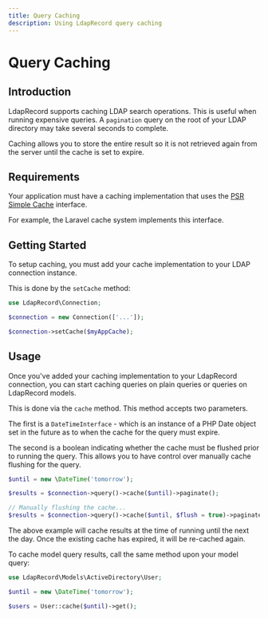 ```yaml
---
title: Query Caching
description: Using LdapRecord query caching
---
```


# Query Caching

## Introduction

LdapRecord supports caching LDAP search operations. This is useful when running
expensive queries. A `pagination` query on the root of your LDAP directory
may take several seconds to complete.

Caching allows you to store the entire result so it is not retrieved again
from the server until the cache is set to expire.

## Requirements

Your application must have a caching implementation that uses the
[PSR Simple Cache](https://github.com/php-fig/simple-cache) interface.

For example, the Laravel cache system implements this interface.

## Getting Started

To setup caching, you must add your cache implementation to your LDAP connection instance.

This is done by the `setCache` method:

```php
use LdapRecord\Connection;

$connection = new Connection(['...']);

$connection->setCache($myAppCache);
```

## Usage

Once you've added your caching implementation to your LdapRecord connection, you
can start caching queries on plain queries or queries on LdapRecord models.

This is done via the `cache` method. This method accepts two parameters.

The first is a `DateTimeInterface` - which is an instance of a PHP Date
object set in the future as to when the cache for the query must expire.

The second is a boolean indicating whether the cache must be flushed
prior to running the query. This allows you to have control over
manually cache flushing for the query.

```php
$until = new \DateTime('tomorrow');

$results = $connection->query()->cache($until)->paginate();

// Manually flushing the cache...
$results = $connection->query()->cache($until, $flush = true)->paginate();
```

The above example will cache results at the time of running until the next the day.
Once the existing cache has expired, it will be re-cached again.

To cache model query results, call the same method upon your model query:

```php
use LdapRecord\Models\ActiveDirectory\User;

$until = new \DateTime('tomorrow');

$users = User::cache($until)->get();
```

